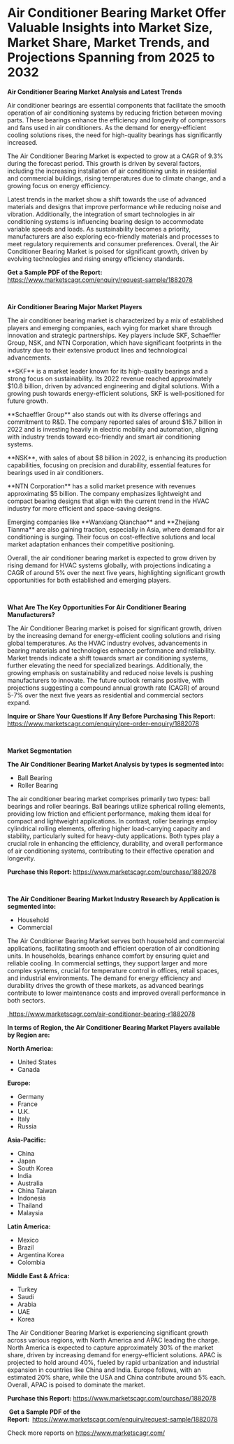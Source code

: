 <p><h1>Air Conditioner Bearing Market Offer Valuable Insights into Market Size, Market Share, Market Trends, and Projections Spanning from 2025 to 2032</h1></p><p><strong>Air Conditioner Bearing Market Analysis and Latest Trends</strong></p>
<p><p>Air conditioner bearings are essential components that facilitate the smooth operation of air conditioning systems by reducing friction between moving parts. These bearings enhance the efficiency and longevity of compressors and fans used in air conditioners. As the demand for energy-efficient cooling solutions rises, the need for high-quality bearings has significantly increased.</p><p>The Air Conditioner Bearing Market is expected to grow at a CAGR of 9.3% during the forecast period. This growth is driven by several factors, including the increasing installation of air conditioning units in residential and commercial buildings, rising temperatures due to climate change, and a growing focus on energy efficiency. </p><p>Latest trends in the market show a shift towards the use of advanced materials and designs that improve performance while reducing noise and vibration. Additionally, the integration of smart technologies in air conditioning systems is influencing bearing design to accommodate variable speeds and loads. As sustainability becomes a priority, manufacturers are also exploring eco-friendly materials and processes to meet regulatory requirements and consumer preferences. Overall, the Air Conditioner Bearing Market is poised for significant growth, driven by evolving technologies and rising energy efficiency standards.</p></p>
<p><strong>Get a Sample PDF of the Report:&nbsp;</strong> <a href="https://www.marketscagr.com/enquiry/request-sample/1882078?utm_campaign=3292&utm_medium=2&utm_source=Github&utm_content=ia&utm_term=11042025&utm_id=air-conditioner-bearing">https://www.marketscagr.com/enquiry/request-sample/1882078</a></p>
<p>&nbsp;</p>
<p><strong>Air Conditioner Bearing Major Market Players</strong></p>
<p><p>The air conditioner bearing market is characterized by a mix of established players and emerging companies, each vying for market share through innovation and strategic partnerships. Key players include SKF, Schaeffler Group, NSK, and NTN Corporation, which have significant footprints in the industry due to their extensive product lines and technological advancements. </p><p>**SKF** is a market leader known for its high-quality bearings and a strong focus on sustainability. Its 2022 revenue reached approximately $10.8 billion, driven by advanced engineering and digital solutions. With a growing push towards energy-efficient solutions, SKF is well-positioned for future growth.</p><p>**Schaeffler Group** also stands out with its diverse offerings and commitment to R&D. The company reported sales of around $16.7 billion in 2022 and is investing heavily in electric mobility and automation, aligning with industry trends toward eco-friendly and smart air conditioning systems.</p><p>**NSK**, with sales of about $8 billion in 2022, is enhancing its production capabilities, focusing on precision and durability, essential features for bearings used in air conditioners.</p><p>**NTN Corporation** has a solid market presence with revenues approximating $5 billion. The company emphasizes lightweight and compact bearing designs that align with the current trend in the HVAC industry for more efficient and space-saving designs.</p><p>Emerging companies like **Wanxiang Qianchao** and **Zhejiang Tianma** are also gaining traction, especially in Asia, where demand for air conditioning is surging. Their focus on cost-effective solutions and local market adaptation enhances their competitive positioning.</p><p>Overall, the air conditioner bearing market is expected to grow driven by rising demand for HVAC systems globally, with projections indicating a CAGR of around 5% over the next five years, highlighting significant growth opportunities for both established and emerging players.</p></p>
<p>&nbsp;</p>
<p><strong>What Are The Key Opportunities For Air Conditioner Bearing Manufacturers?</strong></p>
<p><p>The Air Conditioner Bearing market is poised for significant growth, driven by the increasing demand for energy-efficient cooling solutions and rising global temperatures. As the HVAC industry evolves, advancements in bearing materials and technologies enhance performance and reliability. Market trends indicate a shift towards smart air conditioning systems, further elevating the need for specialized bearings. Additionally, the growing emphasis on sustainability and reduced noise levels is pushing manufacturers to innovate. The future outlook remains positive, with projections suggesting a compound annual growth rate (CAGR) of around 5-7% over the next five years as residential and commercial sectors expand.</p></p>
<p><strong>Inquire or Share Your Questions If Any Before Purchasing This Report:</strong> <a href="https://www.marketscagr.com/enquiry/pre-order-enquiry/1882078?utm_campaign=3292&utm_medium=2&utm_source=Github&utm_content=ia&utm_term=11042025&utm_id=air-conditioner-bearing">https://www.marketscagr.com/enquiry/pre-order-enquiry/1882078</a></p>
<p>&nbsp;</p>
<p><strong>Market Segmentation</strong></p>
<p><strong>The Air Conditioner Bearing Market Analysis by types is segmented into:</strong></p>
<p><ul><li>Ball Bearing</li><li>Roller Bearing</li></ul></p>
<p><p>The air conditioner bearing market comprises primarily two types: ball bearings and roller bearings. Ball bearings utilize spherical rolling elements, providing low friction and efficient performance, making them ideal for compact and lightweight applications. In contrast, roller bearings employ cylindrical rolling elements, offering higher load-carrying capacity and stability, particularly suited for heavy-duty applications. Both types play a crucial role in enhancing the efficiency, durability, and overall performance of air conditioning systems, contributing to their effective operation and longevity.</p></p>
<p><strong>Purchase this Report:&nbsp;</strong><a href="https://www.marketscagr.com/purchase/1882078?utm_campaign=3292&utm_medium=2&utm_source=Github&utm_content=ia&utm_term=11042025&utm_id=air-conditioner-bearing">https://www.marketscagr.com/purchase/1882078</a></p>
<p>&nbsp;</p>
<p><strong>The Air Conditioner Bearing Market Industry Research by Application is segmented into:</strong></p>
<p><ul><li>Household</li><li>Commercial</li></ul></p>
<p><p>The Air Conditioner Bearing Market serves both household and commercial applications, facilitating smooth and efficient operation of air conditioning units. In households, bearings enhance comfort by ensuring quiet and reliable cooling. In commercial settings, they support larger and more complex systems, crucial for temperature control in offices, retail spaces, and industrial environments. The demand for energy efficiency and durability drives the growth of these markets, as advanced bearings contribute to lower maintenance costs and improved overall performance in both sectors.</p></p>
<p><a href="https://www.marketscagr.com/air-conditioner-bearing-r1882078?utm_campaign=3292&utm_medium=2&utm_source=Github&utm_content=ia&utm_term=11042025&utm_id=air-conditioner-bearing">&nbsp;https://www.marketscagr.com/air-conditioner-bearing-r1882078</a></p>
<p><strong>In terms of Region, the Air Conditioner Bearing Market Players available by Region are:</strong></p>
<p>
    <p> <strong> North America: </strong>
        <ul>
            <li>United States</li>
            <li>Canada</li>
        </ul>
        </p> 
    <p> <strong> Europe: </strong>
        <ul>
            <li>Germany</li>
            <li>France</li>
            <li>U.K.</li>
            <li>Italy</li>
            <li>Russia</li>
        </ul>
        </p> 
    <p> <strong> Asia-Pacific: </strong>
        <ul>
            <li>China</li>
            <li>Japan</li>
            <li>South Korea</li>
            <li>India</li>
            <li>Australia</li>
            <li>China Taiwan</li>
            <li>Indonesia</li>
            <li>Thailand</li>
            <li>Malaysia</li>
        </ul>
        </p> 
    <p> <strong> Latin America: </strong>
        <ul>
            <li>Mexico</li>
            <li>Brazil</li>
            <li>Argentina Korea</li>
            <li>Colombia</li>
        </ul>
        </p> 
    <p> <strong> Middle East & Africa: </strong>
        <ul>
            <li>Turkey</li>
            <li>Saudi</li>
            <li>Arabia</li>
            <li>UAE</li>
            <li>Korea</li>
        </ul>
    </p>
    </p>
<p><p>The Air Conditioner Bearing Market is experiencing significant growth across various regions, with North America and APAC leading the charge. North America is expected to capture approximately 30% of the market share, driven by increasing demand for energy-efficient solutions. APAC is projected to hold around 40%, fueled by rapid urbanization and industrial expansion in countries like China and India. Europe follows, with an estimated 20% share, while the USA and China contribute around 5% each. Overall, APAC is poised to dominate the market.</p></p>
<p><strong>Purchase this Report: </strong><a href="https://www.marketscagr.com/purchase/1882078?utm_campaign=3292&utm_medium=2&utm_source=Github&utm_content=ia&utm_term=11042025&utm_id=air-conditioner-bearing">https://www.marketscagr.com/purchase/1882078</a></p>
<p>&nbsp;<strong>Get a Sample PDF of the Report:&nbsp;&nbsp;</strong><a href="https://www.marketscagr.com/enquiry/request-sample/1882078?utm_campaign=3292&utm_medium=2&utm_source=Github&utm_content=ia&utm_term=11042025&utm_id=air-conditioner-bearing">https://www.marketscagr.com/enquiry/request-sample/1882078</a></p>
<p><strong></strong></p>
<p>Check more reports on <a href="https://www.marketscagr.com/?utm_campaign=3292&utm_medium=2&utm_source=Github&utm_content=ia&utm_term=11042025&utm_id=air-conditioner-bearing">https://www.marketscagr.com/</a></p>